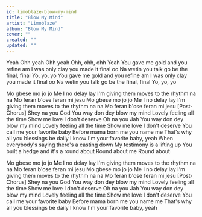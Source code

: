 ```yaml
---
id: limoblaze-blow-my-mind
title: "Blow My Mind"
artist: "Limoblaze"
album: "Blow My Mind"
cover: ""
created: ""
updated: ""
---
```


Yeah
Ohh yeah
Ohh yeah
Ohh, ohh, ohh
Yeah
You gave me gold and you refine am
I was only clay you made it final oo
Na wetin you talk go be the final, final
Yo, yo, yo
You gave me gold and you refine am
I was only clay you made it final oo
Na wetin you talk go be the final, final
Yo, yo, yo

Mo gbese mo jo jo
Me I no delay lay
I'm giving them moves to the rhythm na na
Mo feran b'ose feran mi jesu
Mo gbese mo jo jo
Me I no delay lay
I'm giving them moves to the rhythm na na
Mo feran b'ose feran mi jesu
[Post-Chorus]
Shey na you God
You way don dey blow my mind
Lovely feeling all the time
Show me love I don't deserve
Oh na you Jah
You way don dey blow my mind
Lovely feeling all the time
Show me love I don't deserve
You call me your favorite baby
Before mama born me you name me
That's why all you blessings be daily
I know I'm your favorite baby, yeah
When everybody's saying there's a casting down
My testimony is a lifting up
You built a hedge and it's a round about
Round about me
Round about

Mo gbese mo jo jo
Me I no delay lay
I'm giving them moves to the rhythm na na
Mo feran b'ose feran mi jesu
Mo gbese mo jo jo
Me I no delay lay
I'm giving them moves to the rhythm na na
Mo feran b'ose feran mi jesu
[Post-Chorus]
Shey na you God
You way don dey blow my mind
Lovely feeling all the time
Show me love I don't deserve
Oh na you Jah
You way don dey blow my mind
Lovely feeling all the time
Show me love I don't deserve
You call me your favorite baby
Before mama born me you name me
That's why all you blessings be daily
I know I'm your favorite baby, yeah